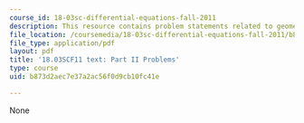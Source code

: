 ```yaml
---
course_id: 18-03sc-differential-equations-fall-2011
description: This resource contains problem statements related to geometric methods.
file_location: /coursemedia/18-03sc-differential-equations-fall-2011/b873d2aec7e37a2ac56f0d9cb10fc41e_MIT18_03SCF11_ps1_II_s2q.pdf
file_type: application/pdf
layout: pdf
title: '18.03SCF11 text: Part II Problems'
type: course
uid: b873d2aec7e37a2ac56f0d9cb10fc41e

---
```

None